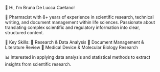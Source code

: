 👋 Hi, I'm Bruna De Lucca Caetano!

🚀 Pharmacist with 8+ years of experience in scientific research, technical writing, and document management within life sciences. Passionate about translating complex scientific and regulatory information into clear, structured content.

📌 Key Skills:
🔹 Research & Data Analysis
🔹 Document Management & Literature Review
🔹 Medical Device & Molecular Biology Research

📊 Interested in applying data analysis and statistical methods to extract insights from scientific research.
